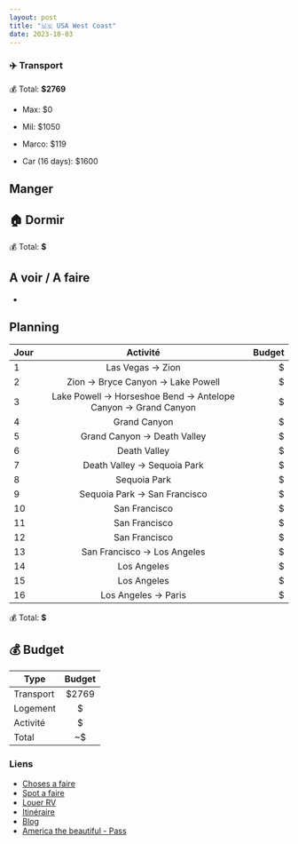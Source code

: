```yaml
---
layout: post
title: "🇺🇸 USA West Coast"
date: 2023-10-03
---
```


### ✈️ Transport

💰 Total: **$2769**

- Max: $0
- Mil: $1050
- Marco: $119

- Car (16 days): $1600

## Manger

## 🏠 Dormir

💰 Total: **$**

## A voir / A faire

-

## Planning

| Jour   |      Activité      |  Budget |
|----------|:-------------:|------:|
| 1 | Las Vegas -> Zion | $ |
| 2 | Zion -> Bryce Canyon -> Lake Powell | $ |
| 3 | Lake Powell -> Horseshoe Bend -> Antelope Canyon -> Grand Canyon | $ |
| 4 | Grand Canyon | $ |
| 5 | Grand Canyon -> Death Valley | $ |
| 6 | Death Valley | $ |
| 7 | Death Valley -> Sequoia Park | $ |
| 8 | Sequoia Park | $ |
| 9 | Sequoia Park -> San Francisco | $ |
| 10 | San Francisco | $ |
| 11 | San Francisco | $ |
| 12 | San Francisco | $ |
| 13 | San Francisco -> Los Angeles | $ |
| 14 | Los Angeles | $ |
| 15 | Los Angeles | $ |
| 16 | Los Angeles -> Paris | $ |

💰 Total: **$**

## 💰 Budget

| Type   |      Budget      |
|----------|:-------------:|
| Transport | $2769 |
| Logement | $ |
| Activité | $ |
| Total |  ~$  |

### Liens

- [Choses a faire](https://www.viree-malin.fr/road-trip-cote-ouest-etats-unis)
- [Spot a faire](https://www.que-faire-en-voyage.com/visiter-ouest-americain-que-faire/)
- [Louer RV](https://indiecampers.com)
- [Itinéraire](https://www.google.com/maps/dir/Las+Vegas,+Nevada,+%C3%89tats-Unis/Zion+National+Park,+Utah,+%C3%89tats-Unis/Parc+national+de+Bryce+Canyon/Horseshoe+Bend,+Arizona,+%C3%89tats-Unis/Grand+Canyon,+Arizona+86052,+%C3%89tats-Unis/Death+Valley,+Californie,+%C3%89tats-Unis/San+Francisco,+Californie,+%C3%89tats-Unis/Monterey,+Californie,+%C3%89tats-Unis/Los+Angeles,+Californie,+%C3%89tats-Unis/@35.9558981,-122.1944802,6z/data=!3m1!4b1!4m56!4m55!1m5!1m1!1s0x80beb782a4f57dd1:0x3accd5e6d5b379a3!2m2!1d-115.1391009!2d36.171563!1m5!1m1!1s0x80caead08844f8d9:0x7c2e3a15aa3656f5!2m2!1d-113.0263005!2d37.2982022!1m5!1m1!1s0x87356bc602c3eb2d:0x6be9d8fbbeac6d06!2m2!1d-112.1870895!2d37.5930377!1m5!1m1!1s0x87346ced52b21091:0xb623646960566829!2m2!1d-111.5103627!2d36.8790612!1m5!1m1!1s0x80cc0654bd27e08d:0xb1c2554442d42e8d!2m2!1d-112.1124846!2d36.0997631!1m5!1m1!1s0x80c739a21e8fffb1:0x1c897383d723dd25!2m2!1d-116.9325408!2d36.5322649!1m5!1m1!1s0x80859a6d00690021:0x4a501367f076adff!2m2!1d-122.4194155!2d37.7749295!1m5!1m1!1s0x808de45270b5fb91:0xee484909d84a3d5e!2m2!1d-121.8946761!2d36.6002378!1m5!1m1!1s0x80c2c75ddc27da13:0xe22fdf6f254608f4!2m2!1d-118.242643!2d34.0549076!3e0?entry=ttu)
- [Blog](https://www.julievoyage.com/road-trip-ouest-americain-itinerair)
- [America the beautiful - Pass](https://www.roadtrippin.fr/organiser/pass-america-the-beautiful.php)
